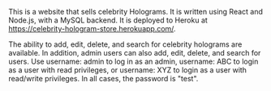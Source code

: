This is a website that sells celebrity Holograms. It is written using React and Node.js, with a MySQL backend. It is deployed to Heroku at https://celebrity-hologram-store.herokuapp.com/. 

The ability to add, edit, delete, and search for celebrity holograms are available. In addition, admin users can also add, edit, delete, and search for users. Use username: admin to log in as an admin, username: ABC to login as a user with read privileges, or username: XYZ to login as a user with read/write privileges. In all cases, the password is "test". 

